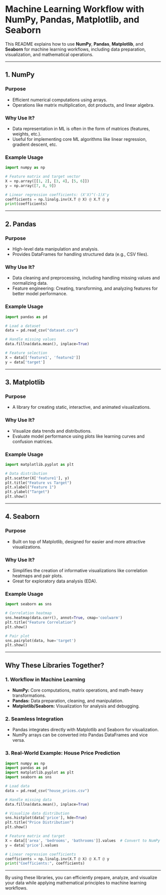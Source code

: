 # Machine Learning Workflow with NumPy, Pandas, Matplotlib, and Seaborn

This README explains how to use **NumPy**, **Pandas**, **Matplotlib**, and **Seaborn** for machine learning workflows, including data preparation, visualization, and mathematical operations.

---

## **1. NumPy**

### **Purpose**

- Efficient numerical computations using arrays.
- Operations like matrix multiplication, dot products, and linear algebra.

### **Why Use It?**

- Data representation in ML is often in the form of matrices (features, weights, etc.).
- Useful for implementing core ML algorithms like linear regression, gradient descent, etc.

### **Example Usage**

```python
import numpy as np

# Feature matrix and target vector
X = np.array([[1, 2], [3, 4], [5, 6]])
y = np.array([7, 8, 9])

# Linear regression coefficients: (X'X)^(-1)X'y
coefficients = np.linalg.inv(X.T @ X) @ X.T @ y
print(coefficients)
```

---

## **2. Pandas**

### **Purpose**

- High-level data manipulation and analysis.
- Provides DataFrames for handling structured data (e.g., CSV files).

### **Why Use It?**

- Data cleaning and preprocessing, including handling missing values and normalizing data.
- Feature engineering: Creating, transforming, and analyzing features for better model performance.

### **Example Usage**

```python
import pandas as pd

# Load a dataset
data = pd.read_csv("dataset.csv")

# Handle missing values
data.fillna(data.mean(), inplace=True)

# Feature selection
X = data[['feature1', 'feature2']]
y = data['target']
```

---

## **3. Matplotlib**

### **Purpose**

- A library for creating static, interactive, and animated visualizations.

### **Why Use It?**

- Visualize data trends and distributions.
- Evaluate model performance using plots like learning curves and confusion matrices.

### **Example Usage**

```python
import matplotlib.pyplot as plt

# Data distribution
plt.scatter(X['feature1'], y)
plt.title("Feature vs Target")
plt.xlabel("Feature 1")
plt.ylabel("Target")
plt.show()
```

---

## **4. Seaborn**

### **Purpose**

- Built on top of Matplotlib, designed for easier and more attractive visualizations.

### **Why Use It?**

- Simplifies the creation of informative visualizations like correlation heatmaps and pair plots.
- Great for exploratory data analysis (EDA).

### **Example Usage**

```python
import seaborn as sns

# Correlation heatmap
sns.heatmap(data.corr(), annot=True, cmap='coolwarm')
plt.title("Feature Correlation")
plt.show()

# Pair plot
sns.pairplot(data, hue='target')
plt.show()
```

---

## **Why These Libraries Together?**

### **1. Workflow in Machine Learning**

- **NumPy:** Core computations, matrix operations, and math-heavy transformations.
- **Pandas:** Data preparation, cleaning, and manipulation.
- **Matplotlib/Seaborn:** Visualization for analysis and debugging.

### **2. Seamless Integration**

- Pandas integrates directly with Matplotlib and Seaborn for visualization.
- NumPy arrays can be converted into Pandas DataFrames and vice versa.

### **3. Real-World Example: House Price Prediction**

```python
import numpy as np
import pandas as pd
import matplotlib.pyplot as plt
import seaborn as sns

# Load data
data = pd.read_csv("house_prices.csv")

# Handle missing data
data.fillna(data.mean(), inplace=True)

# Visualize data distribution
sns.histplot(data['price'], kde=True)
plt.title("Price Distribution")
plt.show()

# Feature matrix and target
X = data[['area', 'bedrooms', 'bathrooms']].values  # Convert to NumPy array
y = data['price'].values

# Linear regression coefficients
coefficients = np.linalg.inv(X.T @ X) @ X.T @ y
print("Coefficients:", coefficients)
```

---

By using these libraries, you can efficiently prepare, analyze, and visualize your data while applying mathematical principles to machine learning workflows.
